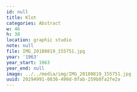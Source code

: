 ```yaml
---
id: null
title: Klot
categories: Abstract
w: 46
h: 38
location: graphic studio
note: null
file: IMG_20180819_155751.jpg
year: '1963'
year_start: 1963
year_end: null
image: ../../media/img/IMG_20180819_155751.jpg
uuid: 20294991-0836-490d-8fab-259b8fa2fe2a
---
```


